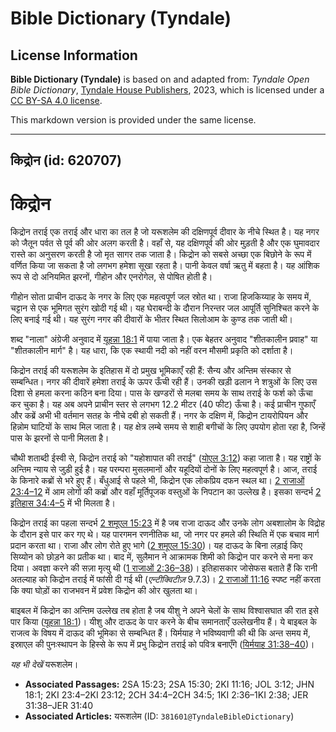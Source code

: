 # Bible Dictionary (Tyndale)

## License Information

**Bible Dictionary (Tyndale)** is based on and adapted from: _Tyndale Open Bible Dictionary_, [Tyndale House Publishers](https://tyndaleopenresources.com/), 2023, which is licensed under a [CC BY-SA 4.0 license](https://creativecommons.org/licenses/by-sa/4.0/legalcode.en).

This markdown version is provided under the same license.



--------------------------------

## किद्रोन (id: 620707)

किद्रोन
=======

किद्रोन तराई एक तराई और धारा का तल है जो यरूशलेम की दक्षिणपूर्व दीवार के नीचे स्थित है। यह नगर को जैतून पर्वत से पूर्व की ओर अलग करती है। वहाँ से, यह दक्षिणपूर्व की ओर मुड़ती है और एक घुमावदार रास्ते का अनुसरण करती है जो मृत सागर तक जाता है। किद्रोन को सबसे अच्छा एक बिछोने के रूप में वर्णित किया जा सकता है जो लगभग हमेशा सूखा रहता है। पानी केवल वर्षा ऋतु में बहता है। यह आंशिक रूप से दो अनियमित झरनों, गीहोन और एनरोगेल, से पोषित होती है।

गीहोन सोता प्राचीन दाऊद के नगर के लिए एक महत्वपूर्ण जल स्रोत था। राजा हिजकिय्याह के समय में, चट्टान से एक भूमिगत सुरंग खोदी गई थी। यह घेराबन्दी के दौरान निरन्तर जल आपूर्ति सुनिश्चित करने के लिए बनाई गई थी। यह सुरंग नगर की दीवारों के भीतर स्थित सिलोआम के कुण्ड तक जाती थी।

शब्द "नाला" अंग्रेजी अनुवाद में [यूहन्ना 18:1](https://ref.ly/John18:1) में पाया जाता है। एक बेहतर अनुवाद "शीतकालीन प्रवाह" या "शीतकालीन मार्ग" है। यह धारा, कि एक स्थायी नदी को नहीं वरन मौसमी प्रकृति को दर्शाता है।

किद्रोन तराई की यरूशलेम के इतिहास में दो प्रमुख भूमिकाएँ रही हैं: सैन्य और अन्तिम संस्कार से सम्बन्धित। नगर की दीवारें हमेशा तराई के ऊपर ऊँची रही हैं। उनकी खड़ी ढलान ने शत्रुओं के लिए उस दिशा से हमला करना कठिन बना दिया। पास के खण्डरों से मलबा समय के साथ तराई के फर्श को ऊँचा कर चुका है। यह अब अपने प्राचीन स्तर से लगभग 12\.2 मीटर (40 फीट) ऊँचा है। कई प्राचीन गुफाएँ और कब्रें अभी भी वर्तमान सतह के नीचे दबी हो सकती हैं। नगर के दक्षिण में, किद्रोन टायरोपियन और हिन्नोम घाटियों के साथ मिल जाता है। यह क्षेत्र लम्बे समय से शाही बगीचों के लिए उपयोग होता रहा है, जिन्हें पास के झरनों से पानी मिलता है।

चौथी शताब्दी ईस्वी से, किद्रोन तराई को "यहोशापात की तराई" ([योएल 3:12](https://ref.ly/Joel3:12)) कहा जाता है। यह राष्ट्रों के अन्तिम न्याय से जुड़ी हुई है। यह परम्परा मुसलमानों और यहूदियों दोनों के लिए महत्वपूर्ण है। आज, तराई के किनारे कब्रों से भरे हुए हैं। बँधुआई से पहले भी, किद्रोन एक लोकप्रिय दफन स्थल था। [2 राजाओं 23:4–12](https://ref.ly/2Kgs23:4-2Kgs23:12) में आम लोगों की कब्रों और वहाँ मूर्तिपूजक वस्तुओं के निपटान का उल्लेख है। इसका सन्दर्भ [2 इतिहास 34:4–5](https://ref.ly/2Chr34:4-2Chr34:5) में भी मिलता है।

किद्रोन तराई का पहला सन्दर्भ [2 शमूएल 15:23](https://ref.ly/2Sam15:23) में है जब राजा दाऊद और उनके लोग अबशालोम के विद्रोह के दौरान इसे पार कर गए थे। यह पारगमन रणनीतिक था, जो नगर पर हमले की स्थिति में एक बचाव मार्ग प्रदान करता था। राजा और लोग रोते हुए भागे ([2 शमूएल 15:30](https://ref.ly/2Sam15:30))। यह दाऊद के बिना लड़ाई किए सिय्योन को छोड़ने का प्रतीक था। बाद में, सुलैमान ने आक्रामक शिमी को किद्रोन पार करने से मना कर दिया। अवज्ञा करने की सज़ा मृत्यु थी ([1 राजाओं 2:36–38](https://ref.ly/1Kgs2:36-1Kgs2:38))। इतिहासकार जोसेफस बताते हैं कि रानी अतल्याह को किद्रोन तराई में फांसी दी गई थी (*एन्टीक्विटीज़*  9\.7\.3\)। [2 राजाओं 11:16](https://ref.ly/2Kgs11:16) स्पष्ट नहीं करता कि क्या घोड़ों का राजभवन में प्रवेश किद्रोन की ओर खुलता था।

बाइबल में किद्रोन का अन्तिम उल्लेख तब होता है जब यीशु ने अपने चेलों के साथ विश्वासघात की रात इसे पार किया ([यूहन्ना 18:1](https://ref.ly/John18:1))। यीशु और दाऊद के पार करने के बीच समानताएँ उल्लेखनीय हैं। ये बाइबल के राजत्व के विषय में दाऊद की भूमिका से सम्बन्धित हैं। यिर्मयाह ने भविष्यवाणी की थी कि अन्त समय में, इस्राएल की पुनःस्थापन के हिस्से के रूप में प्रभु किद्रोन तराई को पवित्र बनाएँगे ([यिर्मयाह 31:38–40](https://ref.ly/Jer31:38-Jer31:40))।

*यह भी देखें* यरूशलेम।

* **Associated Passages:** 2SA 15:23; 2SA 15:30; 2KI 11:16; JOL 3:12; JHN 18:1; 2KI 23:4–2KI 23:12; 2CH 34:4–2CH 34:5; 1KI 2:36–1KI 2:38; JER 31:38–JER 31:40
* **Associated Articles:** यरूशलेम (ID: `381601@TyndaleBibleDictionary`)

